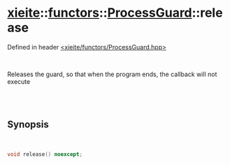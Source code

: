 # [xieite](../../xieite.md)::[functors](../../functors.md)::[ProcessGuard](../ProcessGuard.md)::release
Defined in header [<xieite/functors/ProcessGuard.hpp>](../../../include/xieite/functors/ProcessGuard.hpp)

<br/>

Releases the guard, so that when the program ends, the callback will not execute

<br/><br/>

## Synopsis

<br/>

```cpp
void release() noexcept;
```
